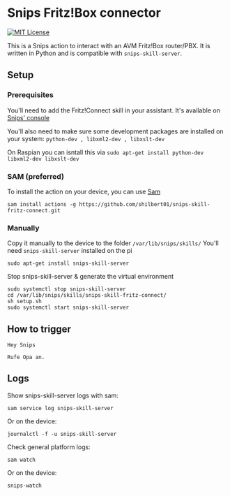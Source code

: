 # Snips Fritz!Box connector
[![MIT License](https://img.shields.io/badge/license-MIT-blue.svg)](https://raw.githubusercontent.com/snipsco/snips-skill-owm/master/LICENSE.txt)

This is a Snips action to interact with an AVM Fritz!Box router/PBX. It is written in Python and is compatible with `snips-skill-server`.

## Setup
### Prerequisites

You'll need to add the Fritz!Connect skill in your assistant. It's available on [Snips' console](https://console.snips.ai)

You'll also need to make sure some development packages are installed on your system:
`python-dev , libxml2-dev , libxslt-dev`

On Raspian you can isntall this via `sudo apt-get install python-dev libxml2-dev libxslt-dev`

### SAM (preferred)
To install the action on your device, you can use [Sam](https://snips.gitbook.io/getting-started/installation)

`sam install actions -g https://github.com/shilbert01/snips-skill-fritz-connect.git`

### Manually

Copy it manually to the device to the folder `/var/lib/snips/skills/`
You'll need `snips-skill-server` installed on the pi

`sudo apt-get install snips-skill-server`

Stop snips-skill-server & generate the virtual environment
```
sudo systemctl stop snips-skill-server
cd /var/lib/snips/skills/snips-skill-fritz-connect/
sh setup.sh
sudo systemctl start snips-skill-server
```

## How to trigger

`Hey Snips`

`Rufe Opa an.`

## Logs
Show snips-skill-server logs with sam:

`sam service log snips-skill-server`

Or on the device:

`journalctl -f -u snips-skill-server`

Check general platform logs:

`sam watch`

Or on the device:

`snips-watch`
